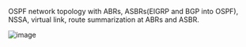 OSPF network topology with ABRs, ASBRs(EIGRP and BGP into OSPF), NSSA, virtual link, route summarization at ABRs and ASBR.

![image](https://github.com/Dhananetwork/Networking_Projects/assets/159283500/eaad7b01-c9ef-413d-b84c-72401e2ac4d0)



